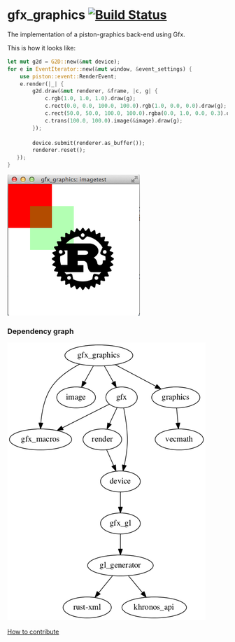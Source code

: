 # gfx_graphics [![Build Status](https://travis-ci.org/PistonDevelopers/gfx_graphics.svg?branch=master)](https://travis-ci.org/PistonDevelopers/gfx_graphics)

The implementation of a piston-graphics back-end using Gfx.

This is how it looks like:

```Rust
let mut g2d = G2D::new(&mut device);
for e in EventIterator::new(&mut window, &event_settings) {
    use piston::event::RenderEvent;
    e.render(|_| {
        g2d.draw(&mut renderer, &frame, |c, g| {
            c.rgb(1.0, 1.0, 1.0).draw(g);
            c.rect(0.0, 0.0, 100.0, 100.0).rgb(1.0, 0.0, 0.0).draw(g);
            c.rect(50.0, 50.0, 100.0, 100.0).rgba(0.0, 1.0, 0.0, 0.3).draw(g);
            c.trans(100.0, 100.0).image(&image).draw(g);
        });

        device.submit(renderer.as_buffer());
        renderer.reset();
   });
}
```

![screenshot](./screenshot.png)

### Dependency graph

![dependencies](./Cargo.png)

[How to contribute](https://github.com/PistonDevelopers/piston/blob/master/CONTRIBUTING.md)
